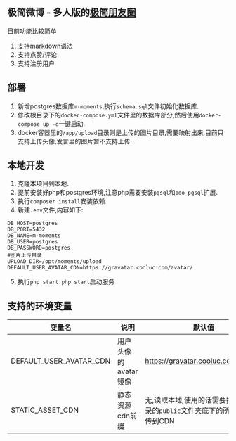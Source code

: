 ## 极简微博 - 多人版的[极简朋友圈](https://m.mblog.club)

目前功能比较简单

1. 支持markdown语法
2. 支持点赞/评论
3. 支持注册用户

## 部署

1. 新增postgres数据库`m-moments`,执行`schema.sql`文件初始化数据库.
2. 修改根目录下的`docker-compose.yml`文件里的数据库部分,然后使用`docker-compose up -d`一键启动.
3. docker容器里的`/app/upload`目录则是上传的图片目录,需要映射出来,目前只支持上传头像,发言里的图片暂不支持上传.

## 本地开发

1. 克隆本项目到本地.
2. 提前安装好php和postgres环境,注意php需要安装`pgsql`和`pdo_pgsql`扩展.
3. 执行`composer install`安装依赖.
4. 新建`.env`文件,内容如下:

```shell
DB_HOST=postgres
DB_PORT=5432
DB_NAME=m-moments
DB_USER=postgres
DB_PASSWORD=postgres
#图片上传目录
UPLOAD_DIR=/opt/moments/upload
DEFAULT_USER_AVATAR_CDN=https://gravatar.cooluc.com/avatar/
```

5. 执行`php start.php start`启动服务

## 支持的环境变量

| 变量名                     | 说明            | 默认值                                          |
|-------------------------|---------------|----------------------------------------------|
| DEFAULT_USER_AVATAR_CDN | 用户头像的avatar镜像 | https://gravatar.cooluc.com/avatar/          |
| STATIC_ASSET_CDN        | 静态资源cdn前缀     | 无,读取本地,使用的话需要把项目根目录的`public`文件夹底下的所有文件上传到CDN |
